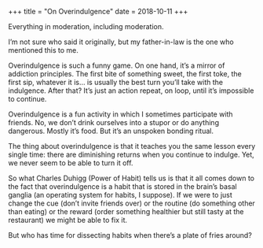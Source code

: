 +++
title = "On Overindulgence"
date = 2018-10-11
+++

Everything in moderation, including moderation. 

I’m not sure who said it originally, but my father-in-law is the one who mentioned this to me. 

Overindulgence is such a funny game. On one hand, it’s a mirror of addiction principles. The first bite of something sweet, the first toke, the first sip, whatever it is… is usually the best turn you’ll take with the indulgence. After that? It’s just an action repeat, on loop, until it’s impossible to continue.

Overindulgence is a fun activity in which I sometimes participate with friends. No, we don’t drink ourselves into a stupor or do anything dangerous. Mostly it’s food. But it’s an unspoken bonding ritual. 

The thing about overindulgence is that it teaches you the same lesson every single time: there are diminishing returns when you continue to indulge. Yet, we never seem to be able to turn it off.

So what Charles Duhigg (Power of Habit) tells us is that it all comes down to the fact that overindulgence is a habit that is stored in the brain’s basal ganglia (an operating system for habits, I suppose). If we were to just change the cue (don’t invite friends over) or the routine (do something other than eating) or the reward (order something healthier but still tasty at the restaurant) we might be able to fix it.

But who has time for dissecting habits when there’s a plate of fries around?